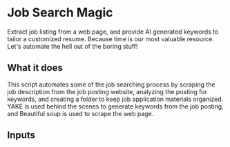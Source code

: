 # Job Search Magic
Extract job listing from a web page, and provide AI generated keywords to tailor a customized resume. Because time is our most valuable resource. Let's automate the hell out of the boring stuff!

## What it does
This script automates some of the job searching process by scraping the job description from the job posting website, analyzing the posting for keywords, and creating a folder to keep job application materials organized. YAKE is used behind the scenes to generate keywords from the job posting, and Beautiful soup is used to scrape the web page. 

## Inputs

